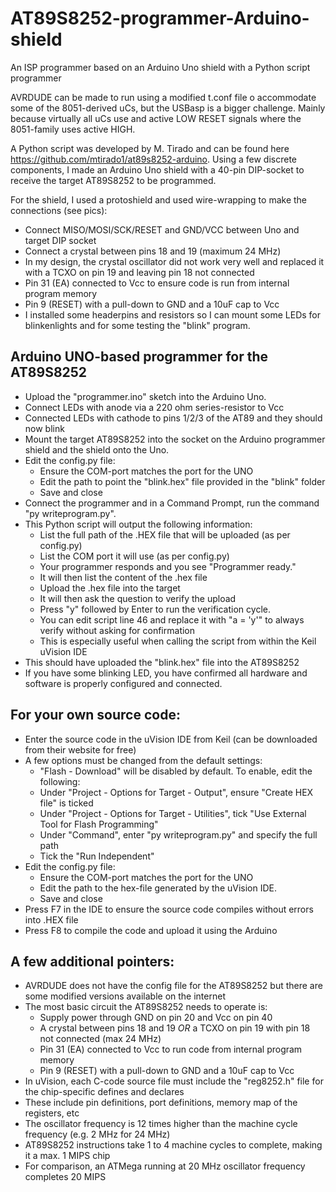 # AT89S8252-programmer-Arduino-shield
An ISP programmer based on an Arduino Uno shield with a Python script programmer

AVRDUDE can be made to run using a modified t.conf file o accommodate some of the 8051-derived uCs, but the USBasp is a bigger challenge. 
Mainly because virtually all uCs use and active LOW RESET signals where the 8051-family uses active HIGH. 

A Python script was developed by M. Tirado and can be found here https://github.com/mtirado1/at89s8252-arduino. 
Using a few discrete components, I made an Arduino Uno shield with a 40-pin DIP-socket to receive the target AT89S8252 to be programmed. 

For the shield, I used a protoshield and used wire-wrapping to make the connections (see pics): 
- Connect MISO/MOSI/SCK/RESET and GND/VCC between Uno and target DIP socket 
- Connect a crystal between pins 18 and 19 (maximum 24 MHz) 
- In my design, the crystal oscillator did not work very well and replaced it with a TCXO on pin 19 and leaving pin 18 not connected 
- Pin 31 (EA) connected to Vcc to ensure code is run from internal program memory 
- Pin 9 (RESET) with a pull-down to GND and a 10uF cap to Vcc 
- I installed some headerpins and resistors so I can mount some LEDs for blinkenlights and for some testing the "blink" program. 

Arduino UNO-based programmer for the AT89S8252
----------------------------------------------
- Upload the "programmer.ino" sketch into the Arduino Uno. 
- Connect LEDs with anode via a 220 ohm series-resistor to Vcc 
- Connected LEDs with cathode to pins 1/2/3 of the AT89 and they should now blink 
- Mount the target AT89S8252 into the socket on the Arduino programmer shield and the shield onto the Uno. 
- Edit the config.py file: 
	- Ensure the COM-port matches the port for the UNO
	- Edit the path to point the "blink.hex" file provided in the "blink" folder 
	- Save and close 
- Connect the programmer and in a Command Prompt, run the command "py writeprogram.py".
- This Python script will output the following information: 
	- List the full path of the .HEX file that will be uploaded (as per config.py) 
	- List the COM port it will use (as per config.py)
	- Your programmer responds and you see "Programmer ready." 
	- It will then list the content of the .hex file 
	- Upload the .hex file into the target 
	- It will then ask the question to verify the upload 
	- Press "y" followed by Enter to run the verification cycle. 
	- You can edit script line 46 and replace it with "a = 'y'" to always verify without asking for confirmation 
	- This is especially useful when calling the script from within the Keil uVision IDE 
- This should have uploaded the "blink.hex" file into the AT89S8252 
- If you have some blinking LED, you have confirmed all hardware and software is properly configured and connected. 

For your own source code: 
-------------------------
- Enter the source code in the uVision IDE from Keil (can be downloaded from their website for free) 
- A few options must be changed from the default settings: 
	- "Flash - Download" will be disabled by default. To enable, edit the following: 
	- Under "Project - Options for Target - Output", ensure "Create HEX file" is ticked 
	- Under "Project - Options for Target - Utilities", tick "Use External Tool for Flash Programming" 
	- Under "Command", enter "py writeprogram.py" and specify the full path 
	- Tick the "Run Independent" 
- Edit the config.py file: 
	- Ensure the COM-port matches the port for the UNO
	- Edit the path to the hex-file generated by the uVision IDE. 
	- Save and close 
- Press F7 in the IDE to ensure the source code compiles without errors into .HEX file 
- Press F8 to compile the code and upload it using the Arduino 

A few additional pointers: 
--------------------------
- AVRDUDE does not have the config file for the AT89S8252 but there are some modified versions available on the internet 
- The most basic circuit the AT89S8252 needs to operate is: 
	- Supply power through GND on pin 20 and Vcc on pin 40 
	- A crystal between pins 18 and 19 _OR_ a TCXO on pin 19 with pin 18 not connected (max 24 MHz) 
	- Pin 31 (EA) connected to Vcc to run code from internal program memory 
	- Pin 9 (RESET) with a pull-down to GND and a 10uF cap to Vcc 
- In uVision, each C-code source file must include the "reg8252.h" file for the chip-specific defines and declares 
- These include pin definitions, port definitions, memory map of the registers, etc 
- The oscillator frequency is 12 times higher than the machine cycle frequency (e.g. 2 MHz for 24 MHz) 
- AT89S8252 instructions take 1 to 4 machine cycles to complete, making it a max. 1 MIPS chip 
- For comparison, an ATMega running at 20 MHz oscillator frequency completes 20 MIPS 
